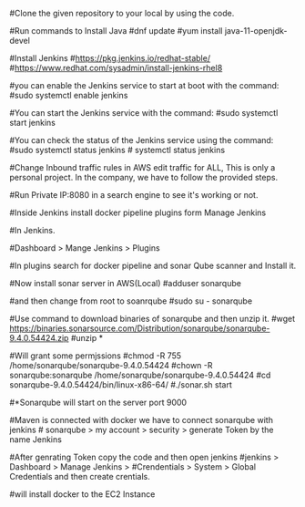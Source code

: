 #Clone the given repository to your local by using the code. 

#Run commands to Install Java
    #dnf update
    #yum install java-11-openjdk-devel

#Install Jenkins
    #https://pkg.jenkins.io/redhat-stable/
    #https://www.redhat.com/sysadmin/install-jenkins-rhel8

#you can enable the Jenkins service to start at boot with the command:
    #sudo systemctl enable jenkins

#You can start the Jenkins service with the command:
    #sudo systemctl start jenkins

#You can check the status of the Jenkins service using the command:
    #sudo systemctl status jenkins
    # systemctl status jenkins

#Change Inbound traffic rules in AWS edit traffic for ALL, This is only a personal project. In the company, we have to follow the provided steps.

#Run Private IP:8080 in a search engine to see it's working or not.

#Inside Jenkins install docker pipeline plugins form Manage Jenkins

#In Jenkins.

#Dashboard > Mange Jenkins > Plugins

#In plugins search for docker pipeline and sonar Qube scanner and Install it.

#Now install sonar server in AWS(Local)
    #adduser sonarqube

#and then change from root to  soanrqube
    #sudo su - sonarqube

#Use command to download binaries of sonarqube and then unzip it.
    #wget https://binaries.sonarsource.com/Distribution/sonarqube/sonarqube-9.4.0.54424.zip
    #unzip *

#Will grant some permjssions
    #chmod -R 755 /home/sonarqube/sonarqube-9.4.0.54424
    #chown -R sonarqube:sonarqube /home/sonarqube/sonarqube-9.4.0.54424
    #cd sonarqube-9.4.0.54424/bin/linux-x86-64/
    #./sonar.sh start

#*Sonarqube will start on the server port 9000

#Maven is connected with docker we have to connect sonarqube with jenkins
    # sonarqube > my account > security > generate Token by the name Jenkins

#After genrating Token copy the code and then open jenkins 
   #jenkins  >  Dashboard > Manage Jenkins >    #Crendentials > System > Global Credentials and then create crentials. 

#will install docker to the EC2 Instance
